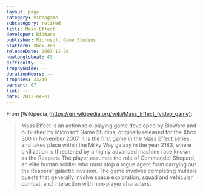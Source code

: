 ```yaml
---
layout: page
category: videogame
subcategory: retired
title: Mass Effect
developer: BioWare
publisher: Microsoft Game Studios
platform: Xbox 360
releaseDate: 2007-11-20
howlongtobeat: 43
difficulty: --
trophyGuide: --
durationHours: --
trophies: 33/49
percent: 67
link: --
date: 2012-04-01
---
```


From [Wikipedia](https://en.wikipedia.org/wiki/Mass_Effect_(video_game):

> Mass Effect is an action role-playing game developed by BioWare and published by Microsoft Game Studios, originally released for the Xbox 360 in November 2007. It is the first game in the Mass Effect series, and takes place within the Milky Way galaxy in the year 2183, where civilization is threatened by a highly advanced machine race known as the Reapers. The player assumes the role of Commander Shepard, an elite human soldier who must stop a rogue agent from carrying out the Reapers' galactic invasion. The game involves completing multiple quests that generally involve space exploration, squad and vehicular combat, and interaction with non-player characters.

